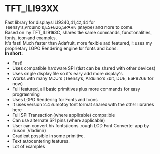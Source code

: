 # TFT_ILI93XX
Fast library for displays ILI9340,41,42,44 for Teensy's,Arduino's,ESP826,SPARK (maybe) and more to come.<br>
Based on my TFT_ILI9163C, shares the same commands, functionalities, fonts, icon and examples.<br>
It's fast! Much faster than Adafruit, more fexible and featured, it uses my proprietary LGPO Rendering engine for fonts and icons.<br>
<b>In short:</b><br>

 - Fast!
 - Uses compatible hardware SPI (that can be shared with other devices)
 - Uses single display file so it's easy add more display's
 - Works with many MCU's (Teensy's, Arduino's 8bit, DUE, ESP8266 for now)
 - Full featured, all basic primitives plus more commands for easy programming
 - Uses LGPO Rendering for Fonts and Icons
 - It uses version 2.4 sumotoy font format shared with the other libraries here
 - Full SPI Transaction (where applicable) compatible
 - Can use alternate SPI pins (where applicable)
 - User can convert his fonts/icons trough LCD Font Converter app by riuson (Vladimir)
 - Gradient possible in some primitive.
 - Text autocentering features.
 - Lot of examples

